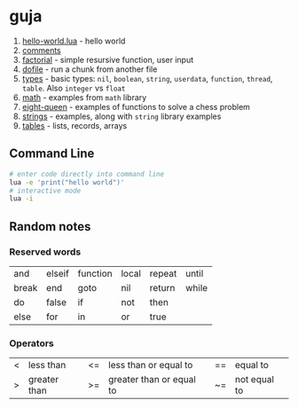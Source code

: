 # guja

1. [hello-world.lua](https://github.com/herereadthis/guja/blob/main/hello-world.lua) - hello world
1. [comments](https://github.com/herereadthis/guja/blob/main/comments.lua)
1. [factorial](https://github.com/herereadthis/guja/blob/main/factorial.lua) - simple resursive function, user input
1. [dofile](https://github.com/herereadthis/guja/blob/main/dofile.lua) - run a chunk from another file
1. [types](https://github.com/herereadthis/guja/blob/main/types.lua) - basic types: `nil`, `boolean`, `string`, `userdata`, `function`, `thread`, `table`. Also `integer` vs `float`
1. [math](https://github.com/herereadthis/guja/blob/main/math.lua) - examples from `math` library
1. [eight-queen](https://github.com/herereadthis/guja/blob/main/eight-queen.lua) - examples of functions to solve a chess problem
1. [strings](https://github.com/herereadthis/guja/blob/main/strings.lua) - examples, along with `string` library examples
1. [tables](https://github.com/herereadthis/guja/blob/main/tables.lua) - lists, records, arrays

## Command Line

```bash
# enter code directly into command line
lua -e 'print("hello world")'
# interactive mode
lua -i
```

## Random notes

### Reserved words

<table>
  <tr>
    <td>and</td><td>elseif</td><td>function</td>
    <td>local</td><td>repeat</td><td>until</td>
  </tr>
  <tr>
    <td>break</td><td>end</td><td>goto</td>
    <td>nil</td><td>return</td><td>while</td>
  </tr>
  <tr>
    <td>do</td><td>false</td><td>if</td>
    <td>not</td><td>then</td><td></td>
  </tr>
  <tr>
    <td>else</td><td>for</td><td>in</td>
    <td>or</td><td>true</td><td></td>
  </tr>
</table>

### Operators

<table>
  <tr>
    <td><</td><td>less than</td><td><=</td><td>less than or equal to</td><td>==</td><td>equal to</td>
  </tr>
  <tr>
    <td>></td><td>greater than</td><td>>=</td><td>greater than or equal to</td><td>~=</td><td>not equal to</td>
  </tr>
</table>

